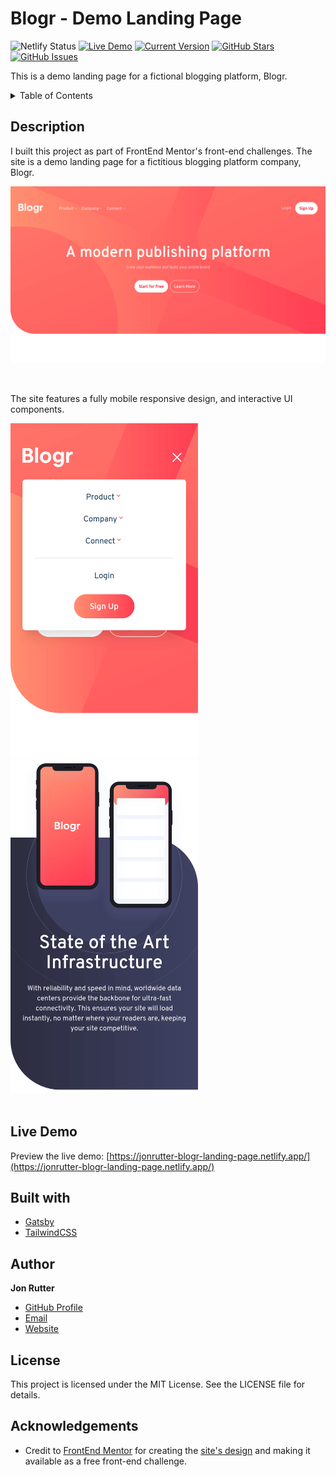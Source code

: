 # Blogr - Demo Landing Page

![Netlify Status](https://api.netlify.com/api/v1/badges/5ee3987c-3f85-4a13-84e9-0c1739f93616/deploy-status)
[![Live Demo](https://img.shields.io/badge/demo-online-green.svg)](https://jonrutter-blogr-landing-page.netlify.app/)
[![Current Version](https://img.shields.io/badge/version-1.1.0-green.svg)](https://github.com/IgorAntun/node-chat)
[![GitHub Stars](https://img.shields.io/github/stars/jonrutter/blogr-landing-page.svg)](https://github.com/IgorAntun/node-chat/stargazers)
[![GitHub Issues](https://img.shields.io/github/issues/jonrutter/blogr-landing-page.svg)](https://github.com/jonrutter/blogr-landing-page/issues)

This is a demo landing page for a fictional blogging platform, Blogr.

<details>
  <summary>Table of Contents</summary>
  <ol>
    <li><a href="#description">Description</a></li>
    <li><a href="#live-demo">Live Demo</a></li>
    <li><a href="#built-with">Built With</a></li>
    <li><a href="#author">Author</a></li>
    <li><a href="#license">License</a></li>
    <li><a href="#acknowledgements">Acknowledgments</a></li>
  </ol>
</details>

## Description

I built this project as part of FrontEnd Mentor's front-end challenges. The site is a demo landing page for a fictitious blogging platform company, Blogr.

![Preview of the Blogr Landing Page project](./github/preview-main.png)

<br />

The site features a fully mobile responsive design, and interactive UI components.

<div>
  <img src="./github/preview-mobile-1.png" alt="Preview of mobile nav interactivity" width="300px" />
  <img src="./github/preview-mobile-3.png" alt="Preview of mobile version" width="300px" />
</div>

<br />

## Live Demo

Preview the live demo: [https://jonrutter-blogr-landing-page.netlify.app/](https://jonrutter-blogr-landing-page.netlify.app/)

## Built with

- [Gatsby](https://www.gatsbyjs.com/)
- [TailwindCSS](https://tailwindcss.com/)

## Author

**Jon Rutter**
- [GitHub Profile](https://www.github.com/jonrutter)
- [Email](mailto:contact@jonrutter.com)
- [Website](https://www.jonrutter.com)

## License

This project is licensed under the MIT License. See the LICENSE file for details.


## Acknowledgements

- Credit to [FrontEnd Mentor](https://www.frontendmentor.io/) for creating the [site's design](https://www.frontendmentor.io/challenges/blogr-landing-page-EX2RLAApP) and making it available as a free front-end challenge.
